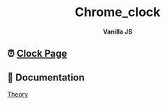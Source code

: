 <h1 align="center">
Chrome_clock 
</h1>

<p align="center">
  <strong>Vanilla JS</strong><br>
</p>

## :alarm_clock: [Clock Page](https://kimhan0421.github.io/Chrome_clock/)
## 📖 Documentation
[Theory](https://github.com/kimhan0421/Chrome_clock/blob/master/Theory.md)

